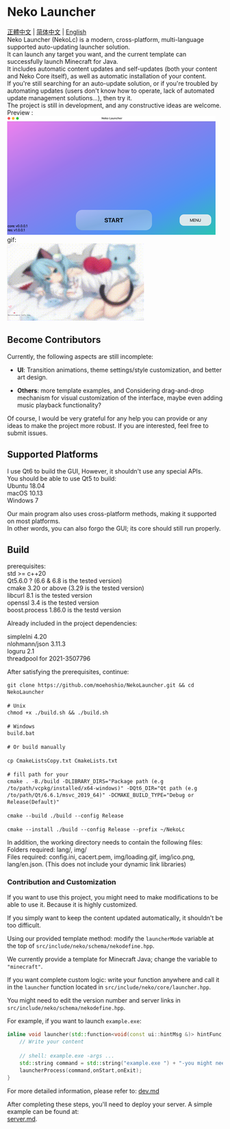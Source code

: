 # Neko Launcher

[正體中文](readme_zh_hant.md) | [简体中文](readme_zh_hans.md) | [English](readme.md)  
Neko Launcher (NekoLc) is a modern, cross-platform, multi-language supported auto-updating launcher solution.  
It can launch any target you want, and the current template can successfully launch Minecraft for Java.  
It includes automatic content updates and self-updates (both your content and Neko Core itself), as well as automatic installation of your content.  
If you're still searching for an auto-update solution, or if you're troubled by automating updates (users don't know how to operate, lack of automated update management solutions...), then try it.  
The project is still in development, and any constructive ideas are welcome.  
Preview :  
![img](resource/img/example1.png)  
gif:  
![img2](resource/img/example2.gif)  

## Become Contributors

Currently, the following aspects are still incomplete:

- **UI**: Transition animations, theme settings/style customization, and better art design.

- **Others**: more template examples, and Considering drag-and-drop mechanism for visual customization of the interface, maybe even adding music playback functionality?

Of course, I would be very grateful for any help you can provide or any ideas to make the project more robust. If you are interested, feel free to submit issues.

## Supported Platforms

I use Qt6 to build the GUI, However, it shouldn't use any special APIs.  
You should be able to use Qt5 to build:  
Ubuntu 18.04  
macOS 10.13  
Windows 7  

Our main program also uses cross-platform methods, making it supported on most platforms.  
In other words, you can also forgo the GUI; its core should still run properly.

## Build

prerequisites:  
std >= c++20  
Qt5.6.0 ? (6.6 & 6.8 is the tested version)  
cmake 3.20 or above (3.29 is the tested version)  
libcurl 8.1 is the tested version  
openssl 3.4 is the tested version  
boost.process 1.86.0 is the testd version  

Already included in the project dependencies:  

simpleIni 4.20  
nlohmann/json 3.11.3  
loguru 2.1  
threadpool for 2021-3507796

After satisfying the prerequisites, continue:

```shell
git clone https://github.com/moehoshio/NekoLauncher.git && cd NekoLauncher

# Unix
chmod +x ./build.sh && ./build.sh

# Windows
build.bat

# Or build manually

cp CmakeListsCopy.txt CmakeLists.txt

# fill path for your
cmake . -B./build -DLIBRARY_DIRS="Package path (e.g /to/path/vcpkg/installed/x64-windows)" -DQt6_DIR="Qt path (e.g /to/path/Qt/6.6.1/msvc_2019_64)" -DCMAKE_BUILD_TYPE="Debug or Release(Default)"

cmake --build ./build --config Release

cmake --install ./build --config Release --prefix ~/NekoLc
```

In addition, the working directory needs to contain the following files:  
Folders required: lang/, img/  
Files required: config.ini, cacert.pem, img/loading.gif, img/ico.png, lang/en.json. (This does not include your dynamic link libraries)

### Contribution and Customization

If you want to use this project, you might need to make modifications to be able to use it. Because it is highly customized.  

If you simply want to keep the content updated automatically, it shouldn't be too difficult.

Using our provided template method: modify the `launcherMode` variable at the top of `src/include/neko/schema/nekodefine.hpp`.  

We currently provide a template for Minecraft Java; change the variable to `"minecraft"`.  

If you want complete custom logic: write your function anywhere and call it in the `launcher` function located in `src/include/neko/core/launcher.hpp`.  

You might need to edit the version number and server links in `src/include/neko/schema/nekodefine.hpp`.  

For example, if you want to launch `example.exe`:  

```cpp
inline void launcher(std::function<void(const ui::hintMsg &)> hintFunc,std::function<void()> onStart, std::function<void(int)> onExit) {
    // Write your content

    // shell: example.exe -args ...
    std::string command = std::string("example.exe ") + "-you might need some parameters " + "args...";
    launcherProcess(command,onStart,onExit);
}
```

For more detailed information, please refer to:
[dev.md](doc/dev.md)

After completing these steps, you'll need to deploy your server. A simple example can be found at:  
[server.md](doc/server.md).
